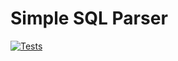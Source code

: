 # Simple SQL Parser

[![Tests](https://github.com/AdarshNaidu/simple-sql-parser/actions/workflows/run_tests.yml/badge.svg?branch=main)](https://github.com/AdarshNaidu/simple-sql-parser/actions/workflows/run_tests.yml)
